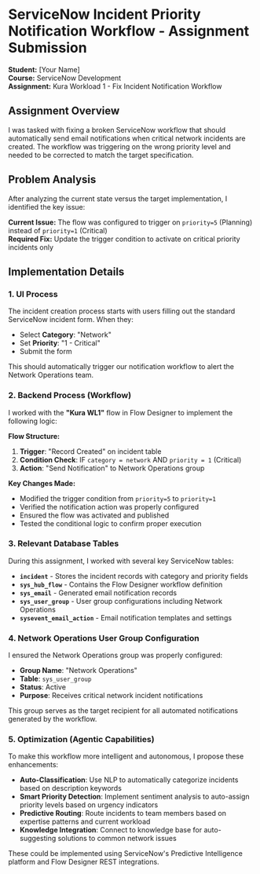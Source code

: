 # ServiceNow Incident Priority Notification Workflow - Assignment Submission

**Student:** [Your Name]  
**Course:** ServiceNow Development  
**Assignment:** Kura Workload 1 - Fix Incident Notification Workflow

## Assignment Overview

I was tasked with fixing a broken ServiceNow workflow that should automatically send email notifications when critical network incidents are created. The workflow was triggering on the wrong priority level and needed to be corrected to match the target specification.

## Problem Analysis

After analyzing the current state versus the target implementation, I identified the key issue:

**Current Issue:** The flow was configured to trigger on `priority=5` (Planning) instead of `priority=1` (Critical)  
**Required Fix:** Update the trigger condition to activate on critical priority incidents only

## Implementation Details

### 1. UI Process
The incident creation process starts with users filling out the standard ServiceNow incident form. When they:
- Select **Category**: "Network" 
- Set **Priority**: "1 - Critical"
- Submit the form

This should automatically trigger our notification workflow to alert the Network Operations team.

### 2. Backend Process (Workflow)
I worked with the **"Kura WL1"** flow in Flow Designer to implement the following logic:

**Flow Structure:**
1. **Trigger**: "Record Created" on incident table
2. **Condition Check**: IF `category = network` AND `priority = 1` (Critical)
3. **Action**: "Send Notification" to Network Operations group

**Key Changes Made:**
- Modified the trigger condition from `priority=5` to `priority=1` 
- Verified the notification action was properly configured
- Ensured the flow was activated and published
- Tested the conditional logic to confirm proper execution

### 3. Relevant Database Tables

During this assignment, I worked with several key ServiceNow tables:

- **`incident`** - Stores the incident records with category and priority fields
- **`sys_hub_flow`** - Contains the Flow Designer workflow definition  
- **`sys_email`** - Generated email notification records
- **`sys_user_group`** - User group configurations including Network Operations
- **`sysevent_email_action`** - Email notification templates and settings

### 4. Network Operations User Group Configuration

I ensured the Network Operations group was properly configured:
- **Group Name**: "Network Operations"
- **Table**: `sys_user_group`
- **Status**: Active
- **Purpose**: Receives critical network incident notifications

This group serves as the target recipient for all automated notifications generated by the workflow.

### 5. Optimization (Agentic Capabilities)

To make this workflow more intelligent and autonomous, I propose these enhancements:

- **Auto-Classification**: Use NLP to automatically categorize incidents based on description keywords
- **Smart Priority Detection**: Implement sentiment analysis to auto-assign priority levels based on urgency indicators  
- **Predictive Routing**: Route incidents to team members based on expertise patterns and current workload
- **Knowledge Integration**: Connect to knowledge base for auto-suggesting solutions to common network issues

These could be implemented using ServiceNow's Predictive Intelligence platform and Flow Designer REST integrations.
